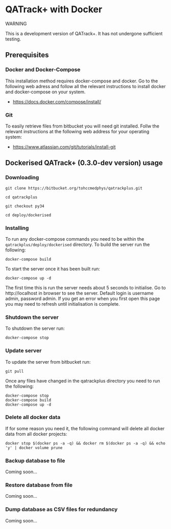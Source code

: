 # QATrack+ with Docker

WARNING

This is a development version of QATrack+. It has not undergone sufficient testing.

## Prerequisites

### Docker and Docker-Compose

This installation method requires docker-compose and docker. Go to the following web adress and follow all the relevant instructions to install docker and docker-compose on your system.

 * https://docs.docker.com/compose/install/

### Git

To easily retrieve files from bitbucket you will need git installed. Follw the relevant instructions at the following web address for your operating system:

 * https://www.atlassian.com/git/tutorials/install-git

## Dockerised QATrack+ (0.3.0-dev version) usage

### Downloading

    git clone https://bitbucket.org/tohccmedphys/qatrackplus.git

    cd qatrackplus

    git checkout py34

    cd deploy/dockerised

### Installing

To run any docker-compose commands you need to be within the `qatrackplus/deploy/dockerised` directory. To build the server run the following:

    docker-compose build

To start the server once it has been built run:

    docker-compose up -d

The first time this is run the server needs about 5 seconds to initialise. Go to http://localhost in browser to see the server. Default login is username admin, password admin. If you get an error when you first open this page you may need to refresh until initialisation is complete.

### Shutdown the server

To shutdown the server run:

    docker-compose stop

### Update server

To update the server from bitbucket run:

    git pull

Once any files have changed in the qatrackplus directory you need to run the following:

    docker-compose stop
    docker-compose build
    docker-compose up -d


### Delete all docker data

If for some reason you need it, the following command will delete all docker data from all docker projects:

    docker stop $(docker ps -a -q) && docker rm $(docker ps -a -q) && echo 'y' | docker volume prune

### Backup database to file

Coming soon...

### Restore database from file

Coming soon...

### Dump database as CSV files for redundancy

Coming soon...
